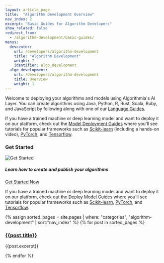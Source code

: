 ```yaml
---
layout: article_page
title:  "Algorithm Development Overview"
nav_index: 2
excerpt: "Basic Guides for Algorithm Developers"
show_related: false
redirect_from:
  - /algorithm-development/basic-guides/
menus:
  devcenter:
    url: /developers/algorithm-development
    title: "Algorithm Development"
    weight: 7
    identifier: algo_development
  algo_development:
    url: /developers/algorithm-development
    title: Overview
    weight: 1
---
```


<p>Welcome to deploying your algorithms and models using Algorithmia's AI Layer. You can create algorithms using Java, Python, R, Rust, Scala, Ruby, and JavaScript by following along with one of our <a href="{{site.baseurl}}/algorithm-development/languages">Language Guides</a>.</p>


<p>If you have a trained machine or deep learning model and want to deploy it on our platform, check out the <a href="{{site.baseurl}}/model-deployment">Model Deployment Guides</a> where you'll see tutorials for popular frameworks such as <a href ="{{site.baseurl}}/model-deployment/scikit">Scikit-learn</a> (including a hands-on video), <a href ="{{site.baseurl}}/model-deployment/pytorch">PyTorch</a>, and <a href ="{{site.baseurl}}/model-deployment/tensorflow">Tensorflow</a>.</p>

<div class="row mb-64">
  <div class="col-md-12">
    <h3>Get Started</h3>
    <div class="syn-card no-padding outlined">
      <img src="{{site.cdnurl}}{{site.baseurl}}/images/get_started.png" alt="Get Started" class="syn-card-banner-image syn-mb-24">
      <h5 class="syn-mb-8 syn-mh-16">Learn how to create and publish your algorithms</h5>
      <div class="syn-card-text syn-body-2 syn-mh-16">
        <a href="{{site.baseurl}}/algorithm-development/your-first-algo" class="syn-btn text theme-primary">Get Started Now</a>
      </div>
    </div>
  </div>
</div>

<p>If you have a trained machine or deep learning model and want to deploy it on our platform, check out the <a href="{{site.baseurl}}/model-deployment">Deploy Model Guides</a> where you'll see tutorials for popular frameworks such as <a href ="{{site.baseurl}}/model-deployment/scikit">Scikit-learn</a>, <a href ="{{site.baseurl}}/model-deployment/pytorch">PyTorch</a>, and <a href ="{{site.baseurl}}/model-deployment/tensorflow">Tensorflow</a>.</p>

<div class="row overview-container">
{% assign sorted_pages = site.pages | where: "categories", "algorithm-development" | sort:"nav_index" %}
{% for post in sorted_pages %}
  <div class="col-md-12 overview-brief">
    <h3><a href="{{ post.url | relative_url }}">{{post.title}}</a></h3>
    <p class="lg">{{post.excerpt}}</p>
  </div>
{% endfor %}
</div>
